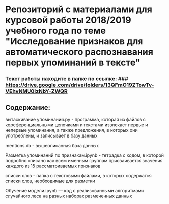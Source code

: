# Репозиторий с материалами для курсовой работы 2018/2019 учебного года по теме "Исследование признаков для автоматического распознавания первых упоминаний в тексте"

### Текст работы находите в папке по ссылке: ### https://drive.google.com/drive/folders/13QFmO19ZTowTv-VEhvNMU0IzNbY-ZWQR


## Содержание:

вытаскивание упоминаний.py - программа, которая из файлов с кореференциальными цепочками и текстами извлекает первые и непервые упоминания, а также предложения, в которых они употреблены, и записывает в базу данных 

mentions.db - вышеописанная база данных

Разметка упоминаний по признакам.ipynb - тетрадка с кодом, в которой подробно описано как всем именным группам присваивается значения каждого из 15 рассматриваемых признаков

списки слов - папка с текстовыми файлами, в которых содержатся списки слов, необходимые для разметки

Обучение модели.ipynb — код с реализованными алгоритмами случайного леса на разных наборах размеченных данных
